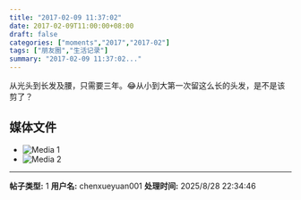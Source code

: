 ```yaml
---
title: "2017-02-09 11:37:02"
date: 2017-02-09T11:00:00+08:00
draft: false
categories: ["moments","2017","2017-02"]
tags: ["朋友圈","生活记录"]
summary: "2017-02-09 11:37:02..."
---
```


从光头到长发及腰，只需要三年。😂从小到大第一次留这么长的头发，是不是该剪了？

## 媒体文件

- ![Media 1](/Moments/photos/2017-02-09/201702091137020.jpg)
- ![Media 2](/Moments/photos/2017-02-09/201702091137021.jpg)

---

**帖子类型:** 1
**用户名:** chenxueyuan001
**处理时间:** 2025/8/28 22:34:46
